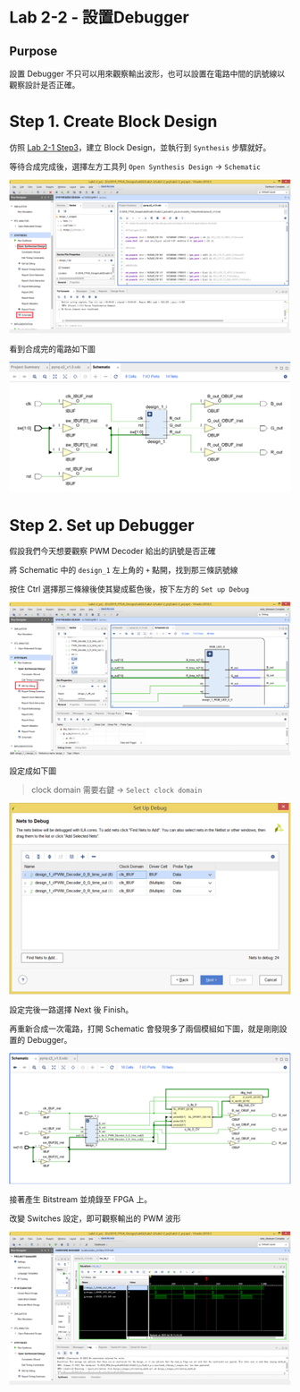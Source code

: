 Lab 2-2 - 設置Debugger
================================

## Purpose

設置 Debugger 不只可以用來觀察輸出波形，也可以設置在電路中間的訊號線以觀察設計是否正確。

# Step 1. Create Block Design

仿照 [Lab 2-1 Step3](https://github.com/ncku-vlsilab/2019_FPGA_Design/tree/master/Lab02/Lab2-1#step-3-create-a-block-design-project)，建立 Block Design，並執行到 `Synthesis` 步驟就好。

等待合成完成後，選擇左方工具列 `Open Synthesis Design` -> `Schematic`

![Open schematic](images/open_syn.png)

看到合成完的電路如下圖

![Schematic](images/schematic.png)

# Step 2. Set up Debugger

假設我們今天想要觀察 PWM Decoder 給出的訊號是否正確

將 Schematic 中的 `design_1` 左上角的 `+` 點開，找到那三條訊號線

按住 Ctrl 選擇那三條線後使其變成藍色後，按下左方的 `Set up Debug`

![Set up debugger](images/set_up_debug.png)

設定成如下圖

> clock domain 需要右鍵 -> `Select clock domain`

![Setting](images/debug_setting.png)

設定完後一路選擇 Next 後 Finish。

再重新合成一次電路，打開 Schematic 會發現多了兩個模組如下圖，就是剛剛設置的 Debugger。

![Debugger](images/debugger.png)

接著產生 Bitstream 並燒錄至 FPGA 上。

改變 Switches 設定，即可觀察輸出的 PWM 波形

![PWM Wave](images/PWM_wave.png)
